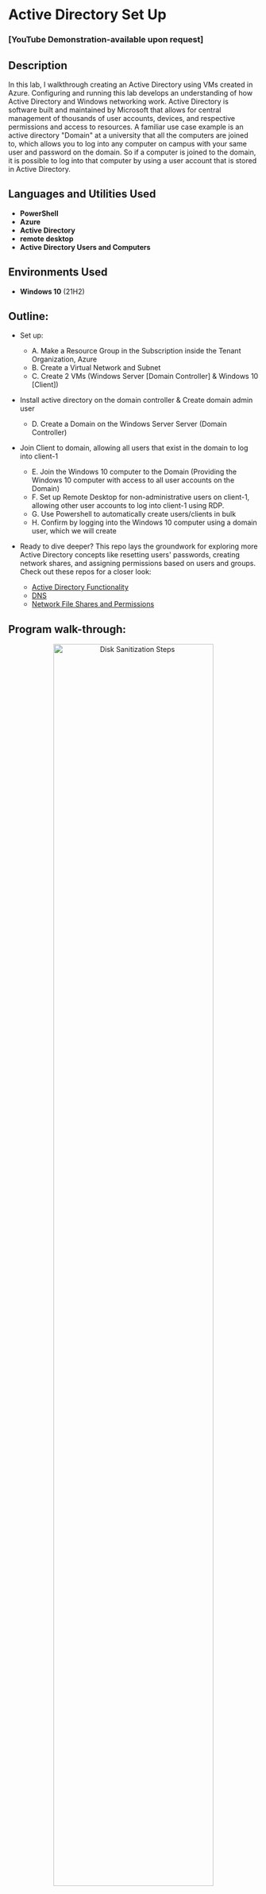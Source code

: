 <h1>Active Directory Set Up</h1>

 ### [YouTube Demonstration-available upon request]
 
<h2>Description</h2>
In this lab, I walkthrough creating an Active Directory using VMs created in Azure. Configuring and running this lab develops an understanding of how Active Directory and Windows networking work. Active Directory is software built and maintained by Microsoft that allows for central management of thousands of user accounts, devices, and respective permissions and access to resources. A familiar use case example is an active directory "Domain" at a university that all the computers are joined to, which  allows you to log into any computer on campus with your same user and password on the domain. So if a computer is joined to the domain, it is possible to log into that computer by using a user account that is stored in Active Directory.
<br />


<h2>Languages and Utilities Used</h2>

- <b>PowerShell</b> 
- <b>Azure</b>
- <b>Active Directory</b>
- <b>remote desktop</b>
- <b>Active Directory Users and Computers</b> 

<h2>Environments Used </h2>

- <b>Windows 10</b> (21H2)

<h2>Outline:</h2>

- Set up:
  - A. Make a Resource Group in the Subscription inside the Tenant Organization, Azure
  - B. Create a Virtual Network and Subnet
  - C. Create 2 VMs (Windows Server [Domain Controller] & Windows 10 [Client])
-  Install active directory on the domain controller & Create domain admin user
   - D. Create a Domain on the Windows Server Server (Domain Controller)
- Join Client to domain, allowing all users that exist in the domain to log into client-1
  - E. Join the Windows 10 computer to the Domain (Providing the Windows 10 computer with access to all user accounts on the Domain)
  - F. Set up Remote Desktop for non-administrative users on client-1, allowing other user accounts to log into client-1 using RDP.
  - G. Use Powershell to automatically create users/clients in bulk
  - H. Confirm by logging into the Windows 10 computer using a domain user, which we will create

- Ready to dive deeper? This repo lays the groundwork for exploring more Active Directory concepts like resetting users' passwords, creating network shares, and assigning permissions based on users and groups. Check out these repos for a closer look:
  - [Active Directory Functionality](https://github.com/VictoriaDeery/ActiveDirectoryLab-pt2/blob/main/README.md)
  - [DNS](https://github.com/victoriadeery/DNS)
  - [Network File Shares and Permissions](https://github.com/victoriadeery/Network-File-Shares-and-Permissions)

<h2>Program walk-through:</h2>

<p align="center">

<img src="https://github.com/user-attachments/assets/30f43066-78a7-448f-9a22-eef5090994a6" height="80%" width="80%" alt="Disk Sanitization Steps"/>
<p>
Overview: The default DNS settings on the client, its NIC, will point to a DNS server managed by Microsoft. So, for the client to join the domain, we will tell the client to use our domain controller as the DNS server. To do this, we will set the Client's DNS IP address in its virtual NIC to the IP address of the domain controller. (Often, the domain controller doubles as a DNS server, as it will in this lab.) 
 <p>
 <br />

  - A & B Make a Resource Group and virtual network
<p>
 Create a new virtual network and resource group. I am calling the resource group "Active-Directory-Lab" and putting it in Canada. For step by step directions to make a Resource group, network, VM, and remote desktop, review my repository [network and computing]. I'll manually create the virtual network instead of letting the VM make it. I'll name this virtual network "Active-Directory-Vnet."
 <p>
   <br />
  
- C. Create 2 VMs (Windows Server [Domain Controller] & Windows 10 [Client]); set up their NICs
<img src="https://github.com/user-attachments/assets/a6c8676e-cf0e-4850-8449-9fe80460d9bb" height="80%" width="80%" alt="Disk Sanitization Steps"/>


1. Create a domain controller named "dc-1" as a new VM in Azure, selecting the same resource group that was just made and the same region. For image, select "Windows server 2022". Select a size of 2 vCPUs. Create a username and password. Agree to licensing if needed. Select Next: Disks and Next: Networking. Then make sure the virtual network is the one just created, Active-Directory-Vnet. Select "review and create" and "create." 
<p>
 2. Now for the other VM, create it similarly, selecting the same resource group and region but name it "client-1" and for the image select "Windows 10 Pro", still 2vcpus, same username and password for the sake of this lab, and follow all subsequent steps for the previous vm creation.
 <p>
  3. Set the domain Controller's NIC Private IP address to be static. This is to make sure it doesn't get reassigned, as dc-1 is going to be both a server and acting as a DNS server. DC-1's private IP address needs to be static because Client-1 will use DC-1 as the DNS server. We will manually configure Client-1's DNS settings to use DC-1's private IP address. To do this, select the dc-1 VM. Then select "networking" on the left and "network settings" below that. Select dc-1's virtual Network Interface card, shown in the picture above. Now, under "name," select "ipconfig1," and a window will appear on the right side of the screen. On this window you can see "Private IP address settings" and "allocation" underneath that, select "static" and "save" so that dc-1's private IP address will not change, regardless of how many times the virtual machine is restarted, so the client using this server will still have access.
  <p>
   4. Log into the domain controller using its public IP address and remote desktop to disable the Windows firewall, just for connectivity testing. You should re-enable the firewall before using the VM otherwise. To do this, in Azure, go to VMs and get dc-1's public IP address. Use remote desktop to connect to dc-1, The server manager will load if you are in the domain manager dc-1 VM and made the right kind of VM. Inside your VM, if you right-click the start menu and select system, it should say "Windows Server 2022." Now, right-click the start menu and select"run," and type "wf.msc" for Windows Firewall. Click "Properties" on the right and for "firewall state" select "off" go through the tabs above to disbale firewall for the domain, private, and public profile, then select "apply" and "ok" and then close the window. 
   <p>
    5. Now set client-1's DNS settings on the NIC to dc-1's Private IP address. In Azure, select the dc-1 VM and copy its Private IP address (Likely 10.0.0.4). Then select the Client-1 VM ->Networking -> Network Settings -> Select "Network interface/ IP Configuration as shown in the picture above. Then to the left under the selected "IP Configurations" is "DNS Servers" select that. And instead of the default "inherit from virtual network" the Vnet DNS server, we will select "custom" and paste the dc-1's private IP address here. Now whenever the client computer looks up anything, it will look to dc-1 for it, allowing us to join the domain. select "save" above. From the Azure portal, restart the "client-1" VM to update the changes we've made, by selecting the box next to its name under VM's and selecting "restart" with the slightly curved arrow above.
  </p>
  6. Log into client-1 and ping dc-1's private IP address. Copy dc-1's private IP address from Azure. In the client-1 VM go to start and type and go to powershell and type ping followed by dc-1's private IP address so for example "ping 10.0.0.4" if you get the error "request timed out" the VMs are likely not in the same virtual network or dc-1's firewall is still blocking ping, so review the relevant steps. If it worked you will see messages saying "Reply from 10.0.0.4" with other information. In client-1, open PowerShell again and run "ipconfig /al,l" and the output for the DNS setting should show dc-1's private IP address. Meanwhile dc-1 is using the vnet DNS server.
 </p>
 <br />
 
- D. Create a Domain on the Windows Server Server (Domain Controller)
<img src="https://github.com/user-attachments/assets/40932bee-5138-4c0d-a427-f9b613eb7bc1" height="80%" width="80%" alt="Disk Sanitization Steps"/>

  1. To install active directory on the domain controller, log into the VMs and on the dc-1 VM, install active directory domain services by clicking "start" then "server manager" canceling out any pop up window. Then go to "add roles and features" and click "next" twice. There should only be one server selection available, so click "next." For server roles, there should be checkboxes. Select "active directory domain services" and select "add features". Now you're back, so click "next" twice. Select "restart if required," "yes," and "install." Once installed, you may close the window.

 </p>
 2. Now we will  promote dc-1 as a domain controller by configuring the active directory that has been installed. This is called setting up a new forest, which we will call mydomain.com. In the dc-1 VM click the flag in the top right of the server manager. Select "promote this server to a domain controller" so the AD can become a domain controller. Then select "Add a new forest" and type "mydomain.com" or whatever you chose. Select "next" and then create a DSRM password. Select "next"'s but make sure "create DNS delegation" is unchecked and click "next"'s, note sometimes the NetBIOS page takes a few moments to load. Select "next" until you can select "install" and do so, so that the new forest can be installed and dc-1 can be turned into a domain controller. It will automatically restart. Use RDP to log back into dc-1 using its public IP address. But because the dc-1 VM is now a domain controller, we need to specify the context to which we want to log into it as. Since the domain holds all the users, we need to specify which user we want to log in as. When people log into dc-1 VM now, since the user accounts exist in a domain (now you must specify you are using this domain and this user, so for example, to specify the domain, do so in a backslash followed bywhichever user in that domain you want to log into, which right now is my username: "mydomain.com\labuser" The domain is a context that holds many users, however another context is local on the device itself. That is why you may need to specify the context that you want to log in as labuser on mydomain.com. Since dc-1 is now a domain controller on the domain, you must specify that you want to log on as a domain user, and you must specify which domain; otherwise, you may be logged in locally.
 <p>
<img src="https://github.com/user-attachments/assets/4bd59605-b292-4a5a-bf2e-3f2bccf6fb2d" height="80%" width="80%" alt="organizational unit creation"/>

  3. Let's create organizational units and a Domain Admin User within the domain (so we do not need to use the default username, which in this case is labuser)

 Open Active Directory Users and Computers and then create an organizational unit called "_EMPLOYEES." An organizational unit is similar to a folder for organizing and more. So we'll create an organizational unit for employees and one for admins and actually create a domain admin inside the admins folder. Domain Admins may impact thousands of users!

 3a. To do this, open the dc-1 computer, select start -> select "Windows administrative tools" with a folder to the left -> in its drop-down down select active directory and computers (not one of the other active directories). Select "mydomain.com" to expand the dropdown. The "users" will show many users, including your own. right-click "mydomain.com" -> new ->organizational unit-> name : _EMPLOYEES. and repeat the process, making another organizational unit and calling it _ADMINS. (Later, when we run the  script to create employees, it will look for this folder. Putting an underscore before the name puts our folders first if you right-click mydomain.com and refresh since its alphabetical, and this may be useful if there are many organizational units.
 <p>
<img src="https://github.com/user-attachments/assets/0b6624c6-32fe-4fc5-858e-00ffd0a8e937" height="80%" width="80%" alt="Disk Sanitization Steps"/>
<img src="https://github.com/user-attachments/assets/d4d74c12-56a1-40e5-888b-a7e5a97a3752" height="80%" width="80%" alt="Disk Sanitization Steps"/>

<img src="https://github.com/user-attachments/assets/27576f05-e8a7-4923-978f-3225d9e8f399" height="80%" width="80%" alt="Disk Sanitization Steps"/>
  3b. Let's create a new employee, Jane Doe, with the username of jane_admin and a password. right click the "_ADMINS" organizational unit we just made -> New -> User. I will deselect "user must change password at next login" for ease and create a password, and for the dake of the lab, you may select "password never expires." Although we named the user jane_admin and put her in the admin folder, we still need to give her admin permissions by adding her account to the built-in "Domain Admins" security group. To do this, right click jane's account -> properties -> member of -> add -> under "enter the object names to select," write "domain admins" and select "check names" to find it (if it does not exist, you will get the error "name not found"). Select "okay's" and "apply." Now Jane Doe is an actual admin who can create and manage users and more. Now, let's test it! Log out of dc-1 and login as Jane using mydomain.com\jane_admin as the username
  <p>
 
- Join Client to domain, allowing all users that exist in the domain to log into client-1
</p>
 <br />
 
 - E.Join the Windows 10 computer to the Domain (Providing the Windows 10 computer with access to all user accounts on the Domain)
 <p>
  
<img src="https://github.com/user-attachments/assets/610afab8-3304-4b46-a149-702120f11bc0" height="80%" width="80%" alt="Disk Sanitization Steps"/>
<p>
 
</p>
  1. Make sure you have completed the earlier step of setting client-1's DNS settings to dc-1's Private IP address from the Azure portal and restarting client-1 and if you've followed along, this is already done. Log into client-1 using the original local admin (labuser)and join it to the domain by right-clicking the start menu ->system -> a window will pop up, to the right select "rename this PC advanced." Under the computer name tab, click "change" and under "member of" select "domain" and type your domain. Notice: Because we set the DNS settings on client-1 to use dc-1's private IP address, it can locate the domain controller (DC) for the mydomain.com domain, prompting a username and password instead of receiving the error "AD DC for this domain could not be contacted." Again, because mydomain.com is a DNS and its settings have been configured properly, it can locate the appropriate domain controller. Now log in, specifying the context via using mydomain.com\jane_admin as the username because she is a domain admin so she should have permissions to join the domain. Begin closing windows and restarting. When it restarts it has become a member of the domain! But let's make sure. Go to the domain and verify that client-1 is in there.
  <p>
<img src="https://github.com/user-attachments/assets/16a07c12-741c-4886-bd7a-cb3145bb72fb" height="80%" width="80%" alt="Disk Sanitization Steps"/>
<img src="https://github.com/user-attachments/assets/81595327-884d-4bdc-8f95-2f22d54c5092" height="80%" width="80%" alt="Disk Sanitization Steps"/>

  </p>
  2. Log into dc-1 as jane_admin.in the start search, search "active directory users and computers." expand "mydomain.com and select "computer" and you should see "client-1" double click it and you can view information about it like its a member of what group, and running what system. Make another operational unit called "_CLIENTS. "Go back to "computers," and then drag client-1 into _CLIENTS, saying yes to the pop-up warning. Right-click mydomain.com to refresh.
  <p>
    <br />
   
 - F. Set up Remote Desktop for non-administrative users on client-1, allowing other user accounts to log into client-1 using RDP.
   <p>
    
    <p>
    <img src="https://github.com/user-attachments/assets/5d95f5b6-d8d7-4e0e-9d50-ab7994534564 height="80%" width="80%" alt="Disk Sanitization Steps"/>
<p>
 
</p>
    log into client-1 as jane_admin using mydomain.com\jane_admin as the username. Then, right-click the start menu -> system -> a window will pop up, select "remote desktop" on the left. Allow domain users to access the remote desktop by selecting "select users that can remotely access this PC" under "user accounts," then select "add". The computer can access the context of mydomain.com (for example, you can check again for "domain admins" now on this computer, and when you check, it will find it because you are connected to the domain. However, domain admins already have access to log in, so instead type "domain users," indicating all users in the domain will be allowed to log in to this computer. select "ok" and "Add." Normally, this step would be done with Group Policy, allowing you to change many systems at once. For more on Group Policy Objects (GPO) look to my future repository on active directory, a continuation of this lab.
     <br />
     
  - G. Use Powershell to automatically create users/clients in bulk
   <p>
   
   <p>
<img src="https://github.com/user-attachments/assets/080e5f8f-d88e-4e82-b127-888a0264f875" height="80%" width="80%" alt="Disk Sanitization Steps"/>
<img src="https://github.com/user-attachments/assets/5f00bcc9-d2dd-4976-a57f-c7ebf4a719c5" height="80%" width="80%" alt="Disk Sanitization Steps"/>



  </p>
  1. Log into dc-1 as domain admin and open PowerShell Ise as admin by right-clicking it. copy the code from the file at the top of this repository titled "Generate-Names-Create-Users" then back in Powershell create a new file by clicking the first icon below "file", paste it in there and then type ctrl+s to save it to the desktop calling it "create-users" hit the green arrow to run the script to generate users.
 <br />
  
 - H. Confirm by logging into the Windows 10 computer using a normal domain user, which we will create)
   <p>
<img src="https://github.com/user-attachments/assets/4dccc062-34a1-4659-9f95-25dd70af1436" height="80%" width="80%" alt="Disk Sanitization Steps"/>
 </p>
  1. Every user being created will have the specified "Password1" password unless you change that in the script. If you click into the OU "_EMPLOYEES" you will now see many users. Select a random user For example, I choose topuh.goto. (If you double-click a user and select "member of," you'll see that by default, they are a member of the domain users, which is the group we allowed remote access for in a previous step. Close client-1's connection with Jane Doe. Log in to client-1 with the username mydomain.com\topuh.goto, and if you open the command prompt, you will see there is a local profile on this computer for topuh.goto. And if you select file explorer -> this PC -> Windows (C:) drive -> users, you will see all users that logged in. You may sign out of client-1
   <p>
    
   </p>
- Up Next!: Reset users' passwords, create network shares, and assign permissions to them based on certain users and groups for permission understanding in AD here:
  - [Active Directory Functionality](https://github.com/VictoriaDeery/ActiveDirectoryLab-pt2/blob/main/README.md)
  - [DNS](https://github.com/victoriadeery/DNS)
  - [Network File Shares and Permissions](https://github.com/victoriadeery/Network-File-Shares-and-Permissions)

